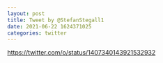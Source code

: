 ```yaml
--- 
layout: post 
title: Tweet by @StefanStegall1 
date: 2021-06-22 1624371025 
categories: twitter 
--- 
```

https://twitter.com/o/status/1407340143921532932